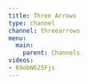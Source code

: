 ```yaml
---
title: Three Arrows
type: channel
channel: threearrows
menu:
  main:
    parent: Channels
videos:
- 69obN625Fjs
---
```

